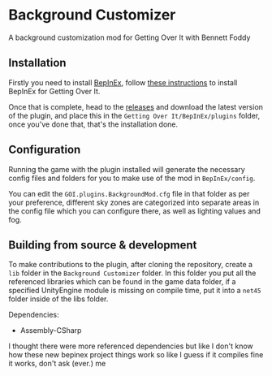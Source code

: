 # Background Customizer
A background customization mod for Getting Over It with Bennett Foddy

## Installation
Firstly you need to install [BepInEx](https://github.com/BepInEx/BepInEx/releases), follow [these instructions](https://docs.bepinex.dev/articles/user_guide/installation/index.html) to install BepInEx for Getting Over It.

Once that is complete, head to the [releases](https://github.com/The-head-obamid/GOI-Background-Customizer/releases) and download the latest version of the plugin, and place this in the  `Getting Over It/BepInEx/plugins` folder, once you've done that, that's the installation done.

## Configuration
Running the game with the plugin installed will generate the necessary config files and folders for you to make use of the mod in `BepInEx/config`.

You can edit the `GOI.plugins.BackgroundMod.cfg` file in that folder as per your preference, different sky zones are categorized into separate areas in the config file which you can configure there, as well as lighting values and fog.

## Building from source & development
To make contributions to the plugin, after cloning the repository, create a `lib` folder in the `Background Customizer` folder.  In this folder you put all the referenced libraries which can be found in the game data folder, if a specified UnityEngine module is missing on compile time, put it into a `net45` folder inside of the libs folder.

Dependencies:
* Assembly-CSharp

I thought there were more referenced dependencies but like I don't know how these new bepinex project things work so like I guess if it compiles fine it works, don't ask (ever.) me